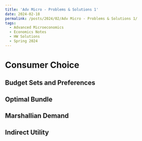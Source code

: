 ```yaml
---
title: 'Adv Micro - Problems & Solutions 1'
date: 2024-02-18
permalink: /posts/2024/02/Adv Micro - Problems & Solutions 1/
tags:
  - Advanced Microeconomics
  - Economics Notes
  - HW Solutions
  - Spring 2024
---
```


Consumer Choice
======

Budget Sets and Preferences
------

Optimal Bundle
------

Marshallian Demand
------

Indirect Utility
------
